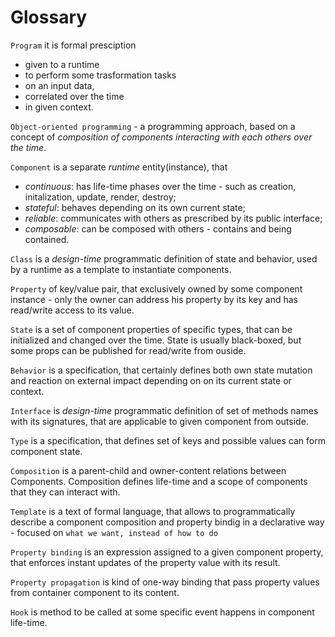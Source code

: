 # Glossary

`Program` it is formal presciption 
 - given to a runtime 
 - to perform some trasformation tasks 
 - on an input data, 
 - correlated over the time 
 - in given context.

`Object-oriented programming` - a programming approach, based on a concept of _composition of components interacting with each others over the time_.

`Component` is a separate *runtime* entity(instance), that 
  - _continuous_: has life-time phases over the time - such as creation, initalization, update, render, destroy;
  - _stateful_: behaves depending on its own current state;
  - _reliable_: communicates with others as prescribed by its public interface;
  - _composable_: can be composed with others - contains and being contained.

`Class` is a *design-time* programmatic definition of state and behavior, used by a runtime as a template to instantiate components.

`Property` of key/value pair, that exclusively owned by some component instance - only the owner can address his property by its key and has read/write access to its value.

`State` is a set of component properties of specific types, that can be initialized and changed over the time. State is usually black-boxed, but some props can be published for read/write from ouside.

`Behavior` is a specification, that certainly defines both own state mutation and reaction on external impact depending on on its current state or context.

`Interface` is *design-time* programmatic definition of set of methods names with its signatures, that are applicable to given component from outside.

`Type` is a specification, that defines set of keys and possible values can form component state.

`Composition` is a parent-child and owner-content relations between Components. 
Composition defines life-time and a scope of components that they can interact with.

`Template` is a text of formal language, that allows to programmatically describe a component composition and property bindig in a declarative way - focused on `what we want, instead of how to do`

`Property binding` is an expression assigned to a given component property, that enforces instant updates of the property value with its result.

`Property propagation` is kind of one-way binding that pass property values from container component to its content.

`Hook` is method to be called at some specific event happens in component life-time.
	
